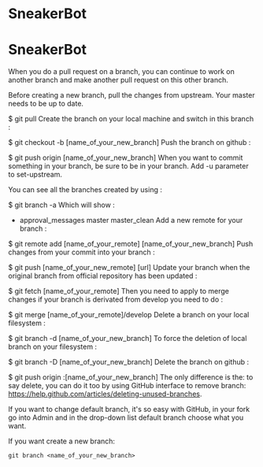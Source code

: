 # SneakerBot

# SneakerBot
When you do a pull request on a branch, you can continue to work on another branch and make another pull request on this other branch.

Before creating a new branch, pull the changes from upstream. Your master needs to be up to date.

$ git pull
Create the branch on your local machine and switch in this branch :

$ git checkout -b [name_of_your_new_branch]
Push the branch on github :

$ git push origin [name_of_your_new_branch]
When you want to commit something in your branch, be sure to be in your branch. Add -u parameter to set-upstream.

You can see all the branches created by using :

$ git branch -a
Which will show :

* approval_messages
  master
  master_clean
Add a new remote for your branch :

$ git remote add [name_of_your_remote] [name_of_your_new_branch]
Push changes from your commit into your branch :

$ git push [name_of_your_new_remote] [url]
Update your branch when the original branch from official repository has been updated :

$ git fetch [name_of_your_remote]
Then you need to apply to merge changes if your branch is derivated from develop you need to do :

$ git merge [name_of_your_remote]/develop
Delete a branch on your local filesystem :

$ git branch -d [name_of_your_new_branch]
To force the deletion of local branch on your filesystem :

$ git branch -D [name_of_your_new_branch]
Delete the branch on github :

$ git push origin :[name_of_your_new_branch]
The only difference is the: to say delete, you can do it too by using GitHub interface to remove branch: https://help.github.com/articles/deleting-unused-branches.

If you want to change default branch, it's so easy with GitHub, in your fork go into Admin and in the drop-down list default branch choose what you want.

If you want create a new branch:

```
git branch <name_of_your_new_branch>
```
